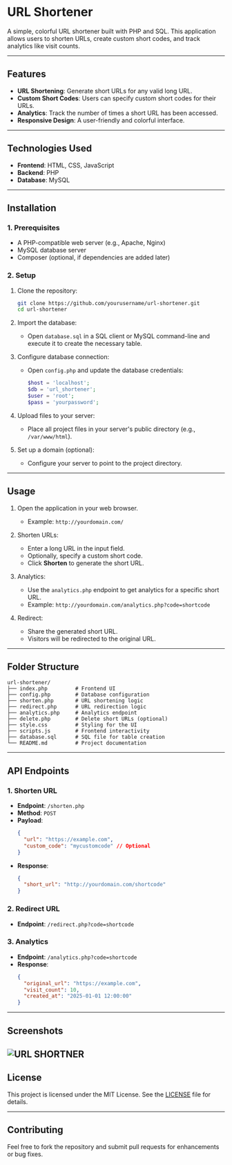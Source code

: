 
# URL Shortener

A simple, colorful URL shortener built with PHP and SQL. This application allows users to shorten URLs, create custom short codes, and track analytics like visit counts.

---

## Features
- **URL Shortening**: Generate short URLs for any valid long URL.
- **Custom Short Codes**: Users can specify custom short codes for their URLs.
- **Analytics**: Track the number of times a short URL has been accessed.
- **Responsive Design**: A user-friendly and colorful interface.

---

## Technologies Used
- **Frontend**: HTML, CSS, JavaScript
- **Backend**: PHP
- **Database**: MySQL

---

## Installation

### 1. Prerequisites
- A PHP-compatible web server (e.g., Apache, Nginx)
- MySQL database server
- Composer (optional, if dependencies are added later)

### 2. Setup
1. Clone the repository:
   ```bash
   git clone https://github.com/yourusername/url-shortener.git
   cd url-shortener
   ```

2. Import the database:
   - Open `database.sql` in a SQL client or MySQL command-line and execute it to create the necessary table.

3. Configure database connection:
   - Open `config.php` and update the database credentials:
     ```php
     $host = 'localhost';
     $db = 'url_shortener';
     $user = 'root';
     $pass = 'yourpassword';
     ```

4. Upload files to your server:
   - Place all project files in your server's public directory (e.g., `/var/www/html`).

5. Set up a domain (optional):
   - Configure your server to point to the project directory.

---

## Usage
1. Open the application in your web browser.
   - Example: `http://yourdomain.com/`

2. Shorten URLs:
   - Enter a long URL in the input field.
   - Optionally, specify a custom short code.
   - Click **Shorten** to generate the short URL.

3. Analytics:
   - Use the `analytics.php` endpoint to get analytics for a specific short URL.
   - Example: `http://yourdomain.com/analytics.php?code=shortcode`

4. Redirect:
   - Share the generated short URL.
   - Visitors will be redirected to the original URL.

---

## Folder Structure
```plaintext
url-shortener/
├── index.php         # Frontend UI
├── config.php        # Database configuration
├── shorten.php       # URL shortening logic
├── redirect.php      # URL redirection logic
├── analytics.php     # Analytics endpoint
├── delete.php        # Delete short URLs (optional)
├── style.css         # Styling for the UI
├── scripts.js        # Frontend interactivity
├── database.sql      # SQL file for table creation
└── README.md         # Project documentation
```

---

## API Endpoints
### **1. Shorten URL**
- **Endpoint**: `/shorten.php`
- **Method**: `POST`
- **Payload**:
  ```json
  {
    "url": "https://example.com",
    "custom_code": "mycustomcode" // Optional
  }
  ```
- **Response**:
  ```json
  {
    "short_url": "http://yourdomain.com/shortcode"
  }
  ```

### **2. Redirect URL**
- **Endpoint**: `/redirect.php?code=shortcode`

### **3. Analytics**
- **Endpoint**: `/analytics.php?code=shortcode`
- **Response**:
  ```json
  {
    "original_url": "https://example.com",
    "visit_count": 10,
    "created_at": "2025-01-01 12:00:00"
  }
  ```

---

## Screenshots
![URL SHORTNER](url_short.jpg)
---

## License
This project is licensed under the MIT License. See the [LICENSE](LICENSE) file for details.

---

## Contributing
Feel free to fork the repository and submit pull requests for enhancements or bug fixes.

